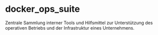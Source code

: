 # docker_ops_suite
Zentrale Sammlung interner Tools und Hilfsmittel zur Unterstützung des operativen Betriebs und der Infrastruktur eines Unternehmens.
